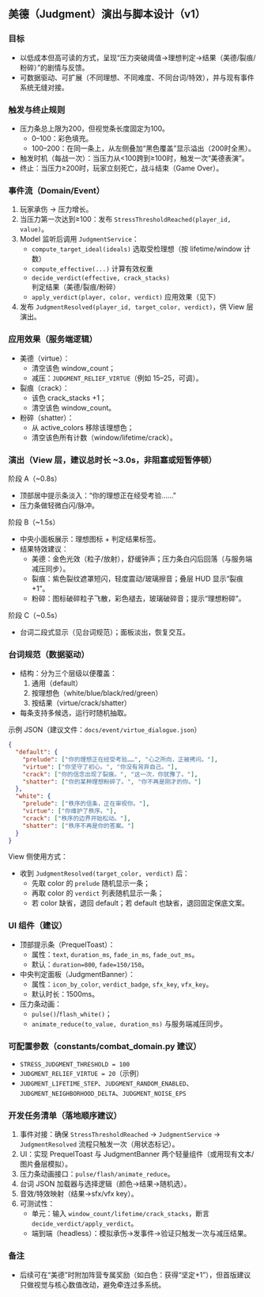 ## 美德（Judgment）演出与脚本设计（v1）

### 目标
- 以低成本但高可读的方式，呈现“压力突破阈值→理想判定→结果（美德/裂痕/粉碎）”的剧情与反馈。
- 可数据驱动、可扩展（不同理想、不同难度、不同台词/特效），并与现有事件系统无缝对接。

### 触发与终止规则
- 压力条总上限为200，但视觉条长度固定为100。
  - 0–100：彩色填充。
  - 100–200：在同一条上，从左侧叠加“黑色覆盖”显示溢出（200时全黑）。
- 触发时机（每战一次）：当压力从<100跨到≥100时，触发一次“美德表演”。
- 终止：当压力≥200时，玩家立刻死亡，战斗结束（Game Over）。

### 事件流（Domain/Event）
1) 玩家承伤 → 压力增长。
2) 当压力第一次达到≥100：发布 `StressThresholdReached(player_id, value)`。
3) Model 监听后调用 `JudgmentService`：
   - `compute_target_ideal(ideals)` 选取受检理想（按 lifetime/window 计数）
   - `compute_effective(...)` 计算有效权重
   - `decide_verdict(effective, crack_stacks)` 判定结果（美德/裂痕/粉碎）
   - `apply_verdict(player, color, verdict)` 应用效果（见下）
4) 发布 `JudgmentResolved(player_id, target_color, verdict)`，供 View 层演出。

### 应用效果（服务端逻辑）
- 美德（virtue）：
  - 清空该色 window_count；
  - 减压：`JUDGMENT_RELIEF_VIRTUE`（例如 15–25，可调）。
- 裂痕（crack）：
  - 该色 crack_stacks +1；
  - 清空该色 window_count。
- 粉碎（shatter）：
  - 从 active_colors 移除该理想色；
  - 清空该色所有计数（window/lifetime/crack）。

### 演出（View 层，建议总时长 ~3.0s，非阻塞或短暂停顿）
阶段 A（~0.8s）
- 顶部居中提示条淡入：“你的理想正在经受考验……”
- 压力条做轻微白闪/脉冲。

阶段 B（~1.5s）
- 中央小面板展示：理想图标 + 判定结果标签。
- 结果特效建议：
  - 美德：金色光效（粒子/放射），舒缓钟声；压力条白闪后回落（与服务端减压同步）。
  - 裂痕：紫色裂纹遮罩短闪，轻度震动/玻璃擦音；叠层 HUD 显示“裂痕+1”。
  - 粉碎：图标破碎粒子飞散，彩色褪去，玻璃破碎音；提示“理想粉碎”。

阶段 C（~0.5s）
- 台词二段式显示（见台词规范）；面板淡出，恢复交互。

### 台词规范（数据驱动）
- 结构：分为三个层级以便覆盖：
  1) 通用（default）
  2) 按理想色（white/blue/black/red/green）
  3) 按结果（virtue/crack/shatter）
- 每条支持多候选，运行时随机抽取。

示例 JSON（建议文件：`docs/event/virtue_dialogue.json`）
```json
{
  "default": {
    "prelude": ["你的理想正在经受考验……", "心之所向，正被拷问。"],
    "virtue": ["你坚守了初心。", "你没有背弃自己。"],
    "crack": ["你的信念出现了裂痕。", "这一次，你犹豫了。"],
    "shatter": ["你的某种理想粉碎了。", "你不再是刚才的你。"]
  },
  "white": {
    "prelude": ["秩序的信条，正在审视你。"],
    "virtue": ["你维护了秩序。"],
    "crack": ["秩序的边界开始松动。"],
    "shatter": ["秩序不再是你的答案。"]
  }
}
```

View 侧使用方式：
- 收到 `JudgmentResolved(target_color, verdict)` 后：
  - 先取 color 的 `prelude` 随机显示一条；
  - 再取 color 的 `verdict` 列表随机显示一条；
  - 若 color 缺省，退回 default；若 default 也缺省，退回固定保底文案。

### UI 组件（建议）
- 顶部提示条（PrequelToast）：
  - 属性：`text`, `duration_ms`, `fade_in_ms`, `fade_out_ms`。
  - 默认：`duration=800`, `fade=150/150`。
- 中央判定面板（JudgmentBanner）：
  - 属性：`icon_by_color`, `verdict_badge`, `sfx_key`, `vfx_key`。
  - 默认时长：1500ms。
- 压力条动画：
  - `pulse()`/`flash_white()`；
  - `animate_reduce(to_value, duration_ms)` 与服务端减压同步。

### 可配置参数（constants/combat_domain.py 建议）
- `STRESS_JUDGMENT_THRESHOLD = 100`
- `JUDGMENT_RELIEF_VIRTUE = 20`（示例）
- `JUDGMENT_LIFETIME_STEP`、`JUDGMENT_RANDOM_ENABLED`、`JUDGMENT_NEIGHBORHOOD_DELTA`、`JUDGMENT_NOISE_EPS`

### 开发任务清单（落地顺序建议）
1) 事件对接：确保 `StressThresholdReached` → `JudgmentService` → `JudgmentResolved` 流程只触发一次（用状态标记）。
2) UI：实现 PrequelToast 与 JudgmentBanner 两个轻量组件（或用现有文本/图片叠层模拟）。
3) 压力条动画接口：`pulse/flash/animate_reduce`。
4) 台词 JSON 加载器与选择逻辑（颜色→结果→随机选）。
5) 音效/特效映射（结果→sfx/vfx key）。
6) 可测试性：
   - 单元：输入 `window_count/lifetime/crack_stacks`，断言 `decide_verdict/apply_verdict`。
   - 端到端（headless）：模拟承伤→发事件→验证只触发一次与减压结果。

### 备注
- 后续可在“美德”时附加阵营专属奖励（如白色：获得“坚定+1”），但首版建议只做视觉与核心数值改动，避免牵连过多系统。


